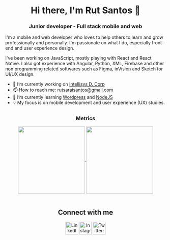 <h1 align="center">Hi there, I'm Rut Santos 👋 </h1>

<h3 align="center"> Junior developer - Full stack mobile and web</h3>


I'm a mobile and web developer who loves to help others to learn and grow professionally and personally. I'm passionate on what I do, especially front-end and user experience design.

I've been working on JavaScript, mostly playing with React and React Native. I also got experience with Angular, Python, XML, Firebase and other non programming related softwares such as Figma, inVision and Sketch for UI/UX design.

- 🔭 I’m currently working on [Intellisys D. Corp](https://intellisysdcorp.com/)
- 📫 How to reach me: [rutsaraisantos@gmail.com](mailto:rutsaraisantos@gmail.com)
- 🌱 I’m currently learning [Wordpress](https://learn.wordpress.org) and [NodeJS](https://nodejs.org/en/docs/)
-  :bulb: My focus is on mobile development and user experience (UX) studies.
## 
<h3 align="center">Metrics</h3>
<div align="center">  
  <a href="https://github.com/anuraghazra/convoychat">
    <img align="center" height="210px" src="https://github-readme-stats.vercel.app/api?username=RutsSantos&theme=vue&show_icons=true" />
  </a>
  <a href="https://github.com/anuraghazra/github-readme-stats">
    <img align="center" height="210px" src="https://github-readme-stats.vercel.app/api/top-langs/?username=RutsSantos" />
  </a>
</div>


<br />
<div class="connect-with-me" align="center">
    <h2>Connect with me</h2>
    <a
    href="https://linkedin.com/in/rutssantos"
    target="_blank"
    rel="noopener noreferrer"
    ><img
        src="https://img.icons8.com/ios/50/000000/linkedin-circled--v1.png"
        alt="LinkedIn: rutssantos"
        height="40"
        width="40"
    /></a>
   <a
    href="https://instagram.com/rutssantos/"
    target="_blank"
    rel="noopener noreferrer"
    ><img
        src="https://img.icons8.com/ios/50/000000/instagram-new.png"
        alt="Instagram: rutssantos"
        height="40"
        width="38"
    /></a>
    <a
    href="https://twitter.com/rutssantos/"
    target="_blank"
    rel="noopener noreferrer"
    ><img
        src="https://img.icons8.com/ios/50/000000/twitter-circled--v1.png"
        alt="Twitter: rutssantos"
        height="40"
        width="40"
    /></a>
   
</div>
